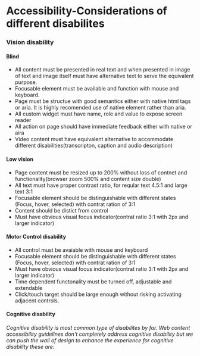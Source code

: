 # Accessibility-Considerations of different disabilites
### Vision disability
#### Blind
* All content must be presented in real text and when presented in image of text and image itself must have alternative text to serve the equivalent purpose.
* Focusable element must be available and function with mouse and keyboard.
* Page must be structue with good semantics either with native html tags or aria. It is highly recomended use of native element rather than aria.
* All custom widget must have name, role and value to expose screen reader
* All action on page should have immediate feedback either with native or aira
* Video content must have equivalent alternative to accommodate different disabilities(transcripton, caption and audio description)
#### Low vision
* Page content must be resized up to 200% without loss of contnet and functionality(browser zoom 500% and content size double)
* All text must have proper contrast ratio, for reqular text 4.5:1 and large text 3:1
* Focusable element should be distinguishable with different states (Focus, hover, selected) with contrat ration of 3:1
* Content should be distict from control
* Must have obvious visual focus indicator(contrat ratio 3:1 with 2px and larger indicator)
#### Motor Control disability
* All control must be avaiable with mouse and keyboard
* Focusable element should be distinguishable with different states (Focus, hover, selected) with contrat ration of 3:1
* Must have obvious visual focus indicator(contrat ratio 3:1 with 2px and larger indicator)
* Time dependent functonality must be turned off, adjustable and extendable
* Click/touch target should be large enough without risking activating adjacent controls.

#### Cognitive disability
###### Cognitive disability is most common type of disabilites by far. Web content accessibility guidelines don't completely address cognitive disability but we can push the wall of design to enhance the experience for cognitive disability these are:

